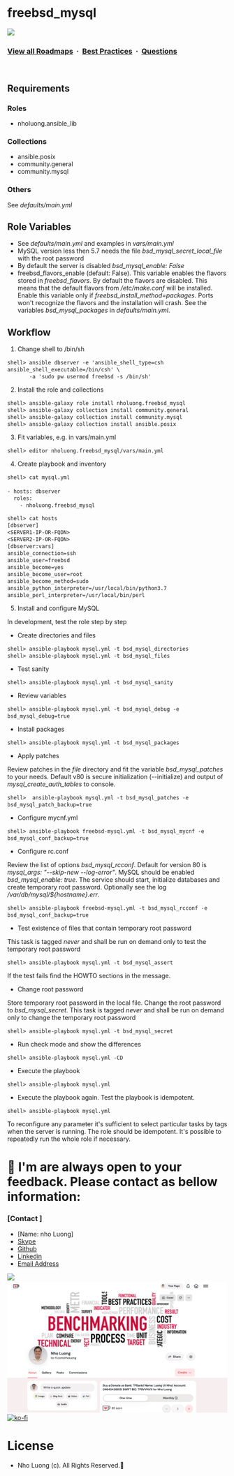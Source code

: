 # freebsd_mysql

![](https://i.imgur.com/waxVImv.png)
### [View all Roadmaps](https://github.com/nholuongut/all-roadmaps) &nbsp;&middot;&nbsp; [Best Practices](https://github.com/nholuongut/all-roadmaps/blob/main/public/best-practices/) &nbsp;&middot;&nbsp; [Questions](https://www.linkedin.com/in/nholuong/)
<br/>


## Requirements

### Roles

* nholuong.ansible_lib

### Collections

* ansible.posix
* community.general
* community.mysql

### Others

See *defaults/main.yml*


## Role Variables

* See *defaults/main.yml* and examples in *vars/main.yml*
* MySQL version less then 5.7 needs the file *bsd_mysql_secret_local_file* with the root password
* By default the server is disabled *bsd_mysql_enable: False*
* freebsd_flavors_enable (default: False). This variable enables the flavors stored in
  *freebsd_flavors*. By default the flavors are disabled. This means that the default flavors from
  */etc/make.conf* will be installed. Enable this variable only if
  *freebsd_install_method=packages*. Ports won't recognize the flavors and the installation will
  crash. See the variables *bsd_mysql_packages* in *defaults/main.yml*.


## Workflow

1) Change shell to /bin/sh

```
shell> ansible dbserver -e 'ansible_shell_type=csh ansible_shell_executable=/bin/csh' \
       -a 'sudo pw usermod freebsd -s /bin/sh'
```

2) Install the role and collections

```
shell> ansible-galaxy role install nholuong.freebsd_mysql
shell> ansible-galaxy collection install community.general
shell> ansible-galaxy collection install community.mysql
shell> ansible-galaxy collection install ansible.posix
```

3) Fit variables, e.g. in vars/main.yml

```
shell> editor nholuong.freebsd_mysql/vars/main.yml
```

4) Create playbook and inventory

```
shell> cat mysql.yml

- hosts: dbserver
  roles:
    - nholuong.freebsd_mysql
```

```
shell> cat hosts
[dbserver]
<SERVER1-IP-OR-FQDN>
<SERVER2-IP-OR-FQDN>
[dbserver:vars]
ansible_connection=ssh
ansible_user=freebsd
ansible_become=yes
ansible_become_user=root
ansible_become_method=sudo
ansible_python_interpreter=/usr/local/bin/python3.7
ansible_perl_interpreter=/usr/local/bin/perl
```

5) Install and configure MySQL

In development, test the role step by step


* Create directories and files

```
shell> ansible-playbook mysql.yml -t bsd_mysql_directories
shell> ansible-playbook mysql.yml -t bsd_mysql_files
```

* Test sanity

```
shell> ansible-playbook mysql.yml -t bsd_mysql_sanity
```

* Review variables

```
shell> ansible-playbook mysql.yml -t bsd_mysql_debug -e bsd_mysql_debug=true
```

* Install packages

```
shell> ansible-playbook mysql.yml -t bsd_mysql_packages
```

* Apply patches

Review patches in the *file* directory and fit the variable *bsd_mysql_patches* to your
needs. Default v80 is secure initialization (--initialize) and output of *mysql_create_auth_tables*
to console.

```
shell>  ansible-playbook mysql.yml -t bsd_mysql_patches -e bsd_mysql_patch_backup=true
```

* Configure mycnf.yml

```
shell> ansible-playbook freebsd-mysql.yml -t bsd_mysql_mycnf -e bsd_mysql_conf_backup=true
```

* Configure rc.conf

Review the list of options *bsd_mysql_rcconf*. Default for version 80 is *mysql_args: "--skip-new
--log-error"*. MySQL should be enabled *bsd_mysql_enable: true*. The service should start,
initialize databases and create temporary root password. Optionally see the log
*/var/db/mysql/${hostname}.err*.

```
shell> ansible-playbook freebsd-mysql.yml -t bsd_mysql_rcconf -e bsd_mysql_conf_backup=true
```

* Test existence of files that contain temporary root password

This task is tagged *never* and shall be run on demand only to test the temporary root password

```
shell> ansible-playbook mysql.yml -t bsd_mysql_assert
```

If the test fails find the HOWTO sections in the message.

* Change root password

Store temporary root password in the local file. Change the root password to
*bsd_mysql_secret*. This task is tagged *never* and shall be run on demand only to change the
temporary root password

```
shell> ansible-playbook mysql.yml -t bsd_mysql_secret
```

* Run check mode and show the differences

```
shell> ansible-playbook mysql.yml -CD
```

* Execute the playbook

```
shell> ansible-playbook mysql.yml
```

* Execute the playbook again. Test the playbook is idempotent.

```
shell> ansible-playbook mysql.yml
```

To reconfigure any parameter it's sufficient to select particular tasks by tags when the server is
running. The role should be idempotent. It's possible to repeatedly run the whole role if necessary.


# 🚀 I'm are always open to your feedback.  Please contact as bellow information:
### [Contact ]
* [Name: nho Luong]
* [Skype](luongutnho_skype)
* [Github](https://github.com/nholuongut/)
* [Linkedin](https://www.linkedin.com/in/nholuong/)
* [Email Address](luongutnho@hotmail.com)

![](https://i.imgur.com/waxVImv.png)
![](Donate.png)
[![ko-fi](https://ko-fi.com/img/githubbutton_sm.svg)](https://ko-fi.com/nholuong)

# License
* Nho Luong (c). All Rights Reserved.🌟
